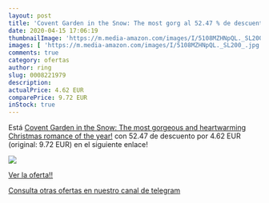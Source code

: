 ```yaml
---
layout: post
title: 'Covent Garden in the Snow: The most gorg al 52.47 % de descuento'
date: 2020-04-15 17:06:19
thumbnailImage: 'https://m.media-amazon.com/images/I/5108MZHNpQL._SL200_.jpg'
images: [ 'https://m.media-amazon.com/images/I/5108MZHNpQL._SL200_.jpg' ]
comments: true
category: ofertas
author: ring
slug: 0008221979
description:
actualPrice: 4.62 EUR
comparePrice: 9.72 EUR
inStock: true
---
```


Está [Covent Garden in the Snow: The most gorgeous and heartwarming Christmas romance of the year!](https://www.amazon.es/dp/0008221979/?tag=redken-21) con 52.47 de descuento por 4.62 EUR (original: 9.72 EUR) en el siguiente enlace!

[![](https://m.media-amazon.com/images/I/5108MZHNpQL._SL200_.jpg)](https://www.amazon.es/dp/0008221979/?tag=redken-21)

[Ver la oferta!!](https://www.amazon.es/dp/0008221979/?tag=redken-21)

[Consulta otras ofertas en nuestro canal de telegram](https://t.me/s/ofertas25)

